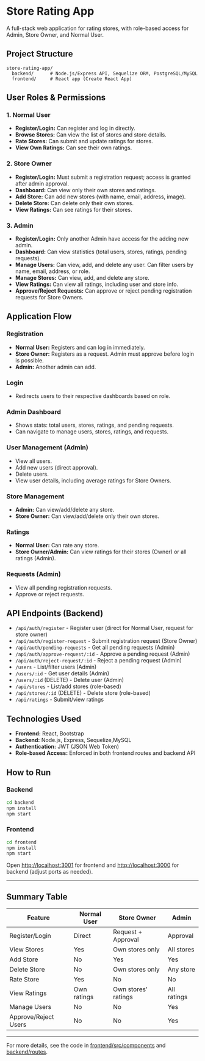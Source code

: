 # Store Rating App

A full-stack web application for rating stores, with role-based access for Admin, Store Owner, and Normal User.

## Project Structure

```
store-rating-app/
  backend/      # Node.js/Express API, Sequelize ORM, PostgreSQL/MySQL
  frontend/     # React app (Create React App)
```

## User Roles & Permissions

### 1. **Normal User**
- **Register/Login:** Can register and log in directly.
- **Browse Stores:** Can view the list of stores and store details.
- **Rate Stores:** Can submit and update ratings for stores.
- **View Own Ratings:** Can see their own ratings.

### 2. **Store Owner**
- **Register/Login:** Must submit a registration request; access is granted after admin approval.
- **Dashboard:** Can view only their own stores and ratings.
- **Add Store:** Can add new stores (with name, email, address, image).
- **Delete Store:** Can delete only their own stores.
- **View Ratings:** Can see ratings for their stores.

### 3. **Admin**
- **Register/Login:** Only another Admin have access for the adding new admin.
- **Dashboard:** Can view statistics (total users, stores, ratings, pending requests).
- **Manage Users:** Can view, add, and delete any user. Can filter users by name, email, address, or role.
- **Manage Stores:** Can view, add, and delete any store.
- **View Ratings:** Can view all ratings, including user and store info.
- **Approve/Reject Requests:** Can approve or reject pending registration requests for Store Owners.

## Application Flow

### Registration
- **Normal User:** Registers and can log in immediately.
- **Store Owner:** Registers as a request. Admin must approve before login is possible.
- **Admin:** Another admin can add.

### Login
- Redirects users to their respective dashboards based on role.

### Admin Dashboard
- Shows stats: total users, stores, ratings, and pending requests.
- Can navigate to manage users, stores, ratings, and requests.

### User Management (Admin)
- View all users.
- Add new users (direct approval).
- Delete users.
- View user details, including average ratings for Store Owners.

### Store Management
- **Admin:** Can view/add/delete any store.
- **Store Owner:** Can view/add/delete only their own stores.

### Ratings
- **Normal User:** Can rate any store.
- **Store Owner/Admin:** Can view ratings for their stores (Owner) or all ratings (Admin).

### Requests (Admin)
- View all pending registration requests.
- Approve or reject requests.

## API Endpoints (Backend)

- `/api/auth/register` - Register user (direct for Normal User, request for store owner)
- `/api/auth/register-request` - Submit registration request (Store Owner)
- `/api/auth/pending-requests` - Get all pending requests (Admin)
- `/api/auth/approve-request/:id` - Approve a pending request (Admin)
- `/api/auth/reject-request/:id` - Reject a pending request (Admin)
- `/users` - List/filter users (Admin)
- `/users/:id` - Get user details (Admin)
- `/users/:id` (DELETE) - Delete user (Admin)
- `/api/stores` - List/add stores (role-based)
- `/api/stores/:id` (DELETE) - Delete store (role-based)
- `/api/ratings` - Submit/view ratings

## Technologies Used

- **Frontend:** React, Bootstrap
- **Backend:** Node.js, Express, Sequelize,MySQL
- **Authentication:** JWT (JSON Web Token)
- **Role-based Access:** Enforced in both frontend routes and backend API

## How to Run

### Backend
```sh
cd backend
npm install
npm start
```

### Frontend
```sh
cd frontend
npm install
npm start
```

Open [http://localhost:3001](http://localhost:3001) for frontend and [http://localhost:3000](http://localhost:3000) for backend (adjust ports as needed).

---

## Summary Table

| Feature                | Normal User | Store Owner         | Admin                |
|------------------------|-------------|---------------------|----------------------|
| Register/Login         | Direct      | Request + Approval  | Approval             |
| View Stores            | Yes         | Own stores only     | All stores           |
| Add Store              | No          | Yes                 | Yes                  |
| Delete Store           | No          | Own stores only     | Any store            |
| Rate Store             | Yes         | No                  | No                   |
| View Ratings           | Own ratings | Own stores' ratings | All ratings          |
| Manage Users           | No          | No                  | Yes                  |
| Approve/Reject Users   | No          | No                  | Yes                  |

---

For more details, see the code in [frontend/src/components](frontend/src/components) and [backend/routes](backend/routes).
